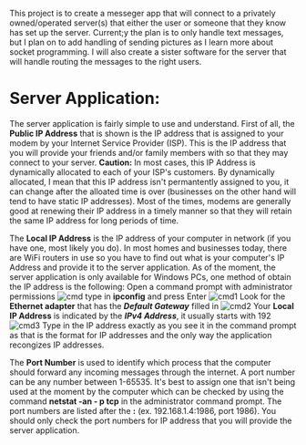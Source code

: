 This project is to create a messeger app that will connect to a privately owned/operated server(s) that either the user or someone
that they know has set up the server. Current;y the plan is to only handle text messages, but I plan on to add handling of sending
pictures as I learn more about socket programming. I will also create a sister software for the server that will handle routing the
messages to the right users.


# Server Application:
The server application is fairly simple to use and understand. First of all, the **Public IP Address** that is shown is the IP address that is assigned to your modem by your Internet Service Provider (ISP). This is the IP address that you will provide your friends and/or family members with so that they may connect to your server. **Caution:** In most cases, this IP Address is dynamically allocated to each of your ISP's customers. By dynamically allocated, I mean that this IP address isn't permantently assigned to you, it can change after the alloated time is over (businesses on the other hand will tend to have static IP addresses). Most of the times, modems are generally good at renewing their IP address in a timely manner so that they will retain the same IP address for long periods of time. 

The **Local IP Address** is the IP address of your computer in network (if you have one, most likely you do). In most homes and businesses today, there are WiFi routers in use so you have to find out what is your computer's IP Address and provide it to the server application.
As of the moment, the server application is only available for Windows PCs, one method of obtain the IP address is the following:
Open a command prompt with administrator permissions
![cmd](cmd.png)
type in **ipconfig** and press Enter
![cmd1](cmd1.png)
Look for the **Ethernet adapter** that has the ***Default Gateway*** filled in
![cmd2](cmd2.png)
Your **Local IP Address** is indicated by the ***IPv4 Address***, it usually starts with 192
![cmd3](cmd3.png)
Type in the IP address exactly as you see it in the command prompt as that is the format for IP addresses and the only way the application recongizes IP addresses.

The **Port Number** is used to identify which process that the computer should forward any incoming messages through the internet. A port number can be any number between 1-65535. It's best to assign one that isn't being used at the moment by the computer which can be checked by using the command **netstat -an - p tcp** in the administrator command prompt. The port numbers are listed after the **:** (ex. 192.168.1.4:1986, port 1986). You should only check the port numbers for IP address that you will provide the server application.


